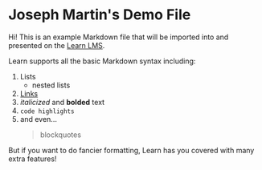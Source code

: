 # Joseph Martin's Demo File

Hi! This is an example Markdown file that will be imported into and presented on the [Learn LMS](https://learn-2.galvanize.com/). 

Learn supports all the basic Markdown syntax including:
1. Lists
    - nested lists
2. [Links](#)
3. _italicized_ and **bolded** text
4. `code highlights`
5. and even...
    > blockquotes

But if you want to do fancier formatting, Learn has you covered with many extra features!

